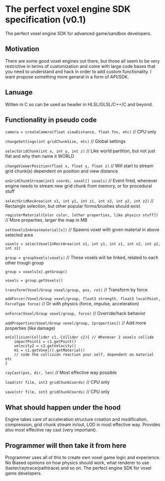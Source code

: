 # The perfect voxel engine SDK specification (v0.1)

The perfect voxel engine SDK for advanced game/sandbox developers. 

## Motivation

There are some good voxel engines out there, but those all seem to be very restrictive in terms of customization and come with large code bases that you need to understand and hack in order to add custom functionality. I want propose something more general in a form of API/SDK.

## Lanuage

Witten in C so can be used as header in HLSL/GLSL/C++/C and beyond.

## Functionality in pseudo code

`camera = createCamera(float viewDistance, float fov, etc)` // CPU only

`changeSettings(int gridChunkSize, etc)` // Global settings

`selectGridChunk(int x, int y, int z)` // Like world partition, but not just flat and why then name it WORLD

`changeViewerPosition(float x, float y, float z)` // Will start to stream grid chunk(s) dependent on position and view distance


`onGridChunkStream(int3 coords, voxel[] voxels)` // Event fired, whenever engine needs to stream new grid chunk from memory, or for procedural stuff

`selectGridRecArea(int x1, int y1, int z1, int x2, int y2, int z2)` // Rectangle selection, but other popular forms/brushes should exist

`registerMaterial(Color color, [other properties, like physics stuff])` // More properties, larger the map in MB

`setVoxelsInArea(material[x])` // Spawns voxel with given material in above selected area
 
 
`voxels = selectVoxelInRectArea(int x1, int y1, int z1, int x2, int y2, int z2)`

`group = groupVoxels(voxels)` // These voxels will be linked, related to each other trough group

`group = voxels[x].getGroup()`

`voxels = group.getVoxels()`



`transform(Voxel/Group voxel/group, pos, rot)` // Transform by force

`addForce((Voxel/Group voxel/group, float3 strength, float3 localPoint, ForceType force)` // Or with physics (force, impulse, acceleration)

`onForce(Voxel/Group voxel/group, force)` // Override/hack behavior



`addProperties(Voxel/Group voxel/group, [properties])` // Add more properties (like damage)

```
onCollision(Collider c1, Collider c2){ // Whenever 2 voxels collide
	impactPoint1 = c1.getPoint()
	velocity2 = c2.getVelocity()
	m1 = c1.getVoxel().getMaterial()
    // code the collision reaction your self, dependent on material etc
}
```

`rayCast(pos, dir, len)` // Most effective way possible

`load(str file, int3 gridChunkCoords)` // CPU only

`save(str file, int3 gridChunkCoords)` // CPU only

## What should happen under the hood

Engine takes care of acceleration structure creation and modification, compression, grid chunk stream in/out, LOD in most effective way. Provides also most effective ray cast (very important).

## Programmer will then take it from here

Programmer uses all of this to create own voxel game logic and experience. No Biased opinions on how physics should work, what renderer to use (taster/raytrace/pathtrace) and so on. The perfect engine SDK for voxel game developers.
